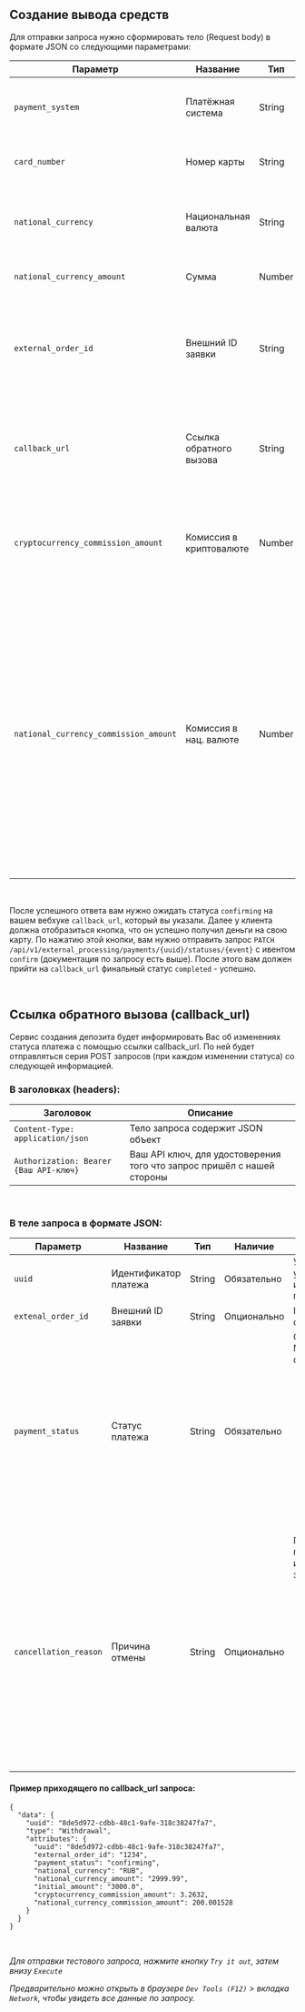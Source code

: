 ## Создание вывода средств

Для отправки запроса нужно сформировать тело (Request body) в формате JSON со следующими параметрами:

| Параметр                   | Название                | Тип    | Наличие     | Описание                                                                                       |
|----------------------------|-------------------------|--------|-------------|------------------------------------------------------------------------------------------------|
| `payment_system`           | Платёжная система       | String | Обязательно | Платёжная система для переводов в национальной валюте                                          |
| `card_number`              | Номер карты             | String | Обязательно | Номер карты в выбранной платёжной системе                                                      |
| `national_currency`        | Национальная валюта     | String | Обязательно | Укажите валюту, в которой клиент хочет получить деньги                                         |
| `national_currency_amount` | Сумма                   | Number | Обязательно | Укажите сумму платежа                                                                          |
| `external_order_id`        | Внешний ID заявки       | String | Опционально | Укажите ID платежа или заявки в Вашей системе, чтобы можно было по нему отследить платёж у нас |
| `callback_url`             | Ссылка обратного вызова | String | Обязательно | Укажите Вашу ссылку обратного вызова, для POST запросов об изменениях статуса                  |
| `cryptocurrency_commission_amount` | Комиссия в криптовалюте | Number | Обязательно | Общая сумма комиссии, которая будет удержана из суммы платежа в криптовалюте (USDT) |
| `national_currency_commission_amount` | Комиссия в нац. валюте | Number | Обязательно | Общая сумма комиссии, которая будет удержана из суммы платежа в национальной валюте. Все расчеты комиссий происходят в криптовалюте USDT по актуальному курсу на момент создания платежа. Комиссия в национальной валюте - это (комиссия в криптовалюте * актуальный курс) |

<br>

После успешного ответа вам нужно ожидать статуса `confirming` на вашем вебхуке `callback_url`, который вы указали. Далее у клиента должна отобразиться кнопка, что он успешно получил деньги на свою карту. По нажатию этой кнопки, вам нужно отправить запрос `PATCH /api/v1/external_processing/payments/{uuid}/statuses/{event}` с ивентом `confirm` (документация по запросу есть выше). После этого вам должен прийти на `callback_url` финальный статус `completed` - успешно.

<br>

## Ссылка обратного вызова (callback_url)

Сервис создания депозита будет информировать Вас об изменениях статуса платежа с
помощью ссылки callback_url. По ней будет отправляться серия POST запросов (при
каждом изменении статуса) со следующей информацией.

### В заголовках (headers):

| Заголовок                              | Описание                                                               |
|----------------------------------------|------------------------------------------------------------------------|
| `Content-Type: application/json`       | Тело запроса содержит JSON объект                                      |
| `Authorization: Bearer {Ваш API-ключ}` | Ваш API ключ, для удостоверения того что запрос пришёл с нашей стороны |

<br>

### В теле запроса в формате JSON:

<table>
  <thead>
    <tr>
      <th>Параметр</th>
      <th>Название</th>
      <th>Тип</th>
      <th>Наличие</th>
      <th>Описание</th>
    </tr>
  </thead>
  <tbody>
    <tr>
      <td><code>uuid</code></td>
      <td>Идентификатор платежа</td>
      <td>String</td>
      <td>Обязательно</td>
      <td>Универсальный уникальный идентификатор платежа</td>
    </tr>
    <tr>
      <td><code>extenal_order_id</code></td>
      <td>Внешний ID заявки</td>
      <td>String</td>
      <td>Опционально</td>
      <td>ID платежа в Вашей системе</td>
    </tr>
    <tr>
      <td><code>payment_status</code></td>
      <td>Статус платежа</td>
      <td>String</td>
      <td>Обязательно</td>
      <td>
        Статус платежа. Может иметь следующие значения:
        <ul>
          <li><strong>processer_search</strong> — Поиск оператора</li>
          <li><strong>transferring</strong> — Перевод денег</li>
          <li><strong>confirming</strong> — Подтверждение перевода</li>
          <li><strong>completed</strong> — Успешно завершён</li>
          <li><strong>cancelled</strong> — Отменён</li>
        </ul>
      </td>
    </tr>
    <tr>
      <td><code>cancellation_reason</code></td>
      <td>Причина отмены</td>
      <td>String</td>
      <td>Опционально</td>
      <td>
        Причина отмены платежа. Может иметь следующие значения:
        <ul>
          <li><strong>by_client</strong> — Отменено клиентом</li>
          <li><strong>duplicate_payment</strong> — Задублированный платеж</li>
          <li><strong>fraud_attempt</strong> — Попытка мошенничества</li>
          <li><strong>incorrect_amount</strong> — Переведённая клиентом сумма не соответствует запрошенной</li>
        </ul>
      </td>
    </tr>
  </tbody>
</table>

#### Пример приходящего по callback_url запроса:

```
{
  "data": {
    "uuid": "8de5d972-cdbb-48c1-9afe-318c38247fa7",
    "type": "Withdrawal",
    "attributes": {
      "uuid": "8de5d972-cdbb-48c1-9afe-318c38247fa7",
      "external_order_id": "1234",
      "payment_status": "confirming",
      "national_currency": "RUB",
      "national_currency_amount": "2999.99",
      "initial_amount": "3000.0",
      "cryptocurrency_commission_amount": 3.2632,
      "national_currency_commission_amount": 200.001528
    }
  }
}
```

<br>

*Для отправки тестового запроса, нажмите кнопку `Try it out`, затем внизу `Execute`*

*Предварительно можно открыть в браузере `Dev Tools (F12)` > вкладка `Network`, чтобы увидеть все данные по запросу.*
